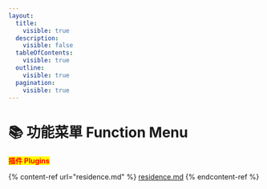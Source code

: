 ```yaml
---
layout:
  title:
    visible: true
  description:
    visible: false
  tableOfContents:
    visible: true
  outline:
    visible: true
  pagination:
    visible: true
---
```


# 📚 功能菜單 Function Menu

<mark style="color:red;">**插件 Plugins**</mark>

{% content-ref url="residence.md" %}
[residence.md](residence.md)
{% endcontent-ref %}
